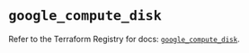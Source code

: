 # `google_compute_disk`

Refer to the Terraform Registry for docs: [`google_compute_disk`](https://registry.terraform.io/providers/hashicorp/google/6.11.0/docs/resources/compute_disk).
